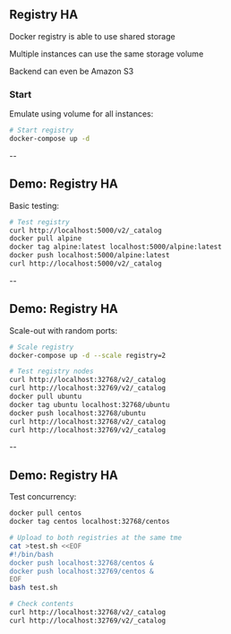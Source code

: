 ## Registry HA

Docker registry is able to use shared storage

Multiple instances can use the same storage volume

Backend can even be Amazon S3

### Start

Emulate using volume for all instances:

```bash
# Start registry
docker-compose up -d
```

--

## Demo: Registry HA

Basic testing:

```bash
# Test registry
curl http://localhost:5000/v2/_catalog
docker pull alpine
docker tag alpine:latest localhost:5000/alpine:latest
docker push localhost:5000/alpine:latest
curl http://localhost:5000/v2/_catalog
```

--

## Demo: Registry HA

Scale-out with random ports:

```bash
# Scale registry
docker-compose up -d --scale registry=2

# Test registry nodes
curl http://localhost:32768/v2/_catalog
curl http://localhost:32769/v2/_catalog
docker pull ubuntu
docker tag ubuntu localhost:32768/ubuntu
docker push localhost:32768/ubuntu
curl http://localhost:32768/v2/_catalog
curl http://localhost:32769/v2/_catalog
```

--

## Demo: Registry HA

Test concurrency:

```bash
docker pull centos
docker tag centos localhost:32768/centos

# Upload to both registries at the same tme
cat >test.sh <<EOF
#!/bin/bash
docker push localhost:32768/centos &
docker push localhost:32769/centos &
EOF
bash test.sh

# Check contents
curl http://localhost:32768/v2/_catalog
curl http://localhost:32769/v2/_catalog
```
